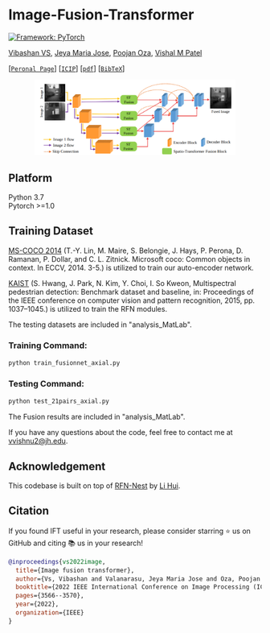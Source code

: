 # Image-Fusion-Transformer

[![Framework: PyTorch](https://img.shields.io/badge/Framework-PyTorch-orange.svg)](https://pytorch.org/) 

[Vibashan VS](https://vibashan.github.io/), [Jeya Maria Jose](http://jeya-maria-jose.github.io/research), [Poojan Oza](https://www.linkedin.com/in/poojan-oza-a7b68350/),  [Vishal M Patel](https://scholar.google.com/citations?user=AkEXTbIAAAAJ&hl=en)

[[`Peronal Page`](https://viudomain.github.io/)] [[`ICIP`](https://ieeexplore.ieee.org/abstract/document/9897280)] [[`pdf`](https://arxiv.org/pdf/2107.09011.pdf)] [[`BibTeX`](https://github.com/Vibashan/Image-Fusion-Transformer/blob/main/reference.bib)]

<p align="center">
  <img src="IFT.png" width="400"/>
</p>

## Platform
Python 3.7  
Pytorch >=1.0  


## Training Dataset

[MS-COCO 2014](http://images.cocodataset.org/zips/train2014.zip) (T.-Y. Lin, M. Maire, S. Belongie, J. Hays, P. Perona, D. Ramanan, P. Dollar, and C. L. Zitnick. Microsoft coco: Common objects in context. In ECCV, 2014. 3-5.) is utilized to train our auto-encoder network.

[KAIST](https://sites.google.com/view/multispectral/home) (S. Hwang, J. Park, N. Kim, Y. Choi, I. So Kweon, Multispectral pedestrian detection: Benchmark dataset and baseline, in: Proceedings of the IEEE conference on computer vision and pattern recognition, 2015, pp. 1037–1045.) is utilized to train the RFN modules.

The testing datasets are included in "analysis_MatLab".

### Training Command:

```bash 
python train_fusionnet_axial.py
```

### Testing Command:

```bash 
python test_21pairs_axial.py
```

The Fusion results are included in "analysis_MatLab".


If you have any questions about the code, feel free to contact me at vvishnu2@jh.edu.

## Acknowledgement
This codebase is built on top of [RFN-Nest](https://github.com/hli1221/imagefusion-rfn-nest) by [Li Hui](https://github.com/hli1221).

## Citation

If you found IFT useful in your research, please consider starring ⭐ us on GitHub and citing 📚 us in your research!

```bibtex
@inproceedings{vs2022image,
  title={Image fusion transformer},
  author={Vs, Vibashan and Valanarasu, Jeya Maria Jose and Oza, Poojan and Patel, Vishal M},
  booktitle={2022 IEEE International Conference on Image Processing (ICIP)},
  pages={3566--3570},
  year={2022},
  organization={IEEE}
}
```
